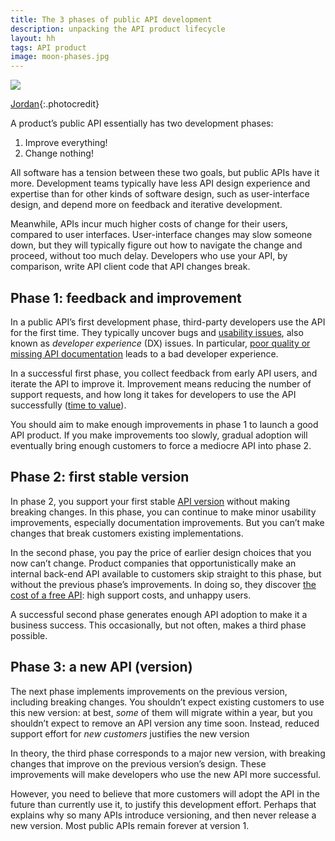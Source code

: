 ```yaml
---
title: The 3 phases of public API development
description: unpacking the API product lifecycle
layout: hh
tags: API product
image: moon-phases.jpg
---
```


![](moon-phases.jpg)

[Jordan](https://unsplash.com/photos/N953mNxAh-w){:.photocredit}

A product’s public API essentially has two development phases:

1. Improve everything!
2. Change nothing!

All software has a tension between these two goals, but public APIs have it more.
Development teams typically have less API design experience and expertise than for other kinds of software design,
such as user-interface design, and depend more on feedback and iterative development.

Meanwhile, APIs incur much higher costs of change for their users, compared to user interfaces.
User-interface changes may slow someone down, 
but they will typically figure out how to navigate the change and proceed, without too much delay.
Developers who use your API, by comparison, write API client code that API changes break.

## Phase 1: feedback and improvement

In a public API’s first development phase, third-party developers use the API for the first time.
They typically uncover bugs and [usability issues](api-docs-usability),
also known as _developer experience_ (DX) issues.
In particular, [poor quality or missing API documentation](api-documentation-mistakes)
leads to a bad developer experience.

In a successful first phase, you collect feedback from early API users,
and iterate the API to improve it.
Improvement means reducing the number of support requests,
and how long it takes for developers to use the API successfully
([time to value](https://en.wikipedia.org/wiki/Time_to_value)).

You should aim to make enough improvements in phase 1 to launch a good API product.
If you make improvements too slowly,
gradual adoption will eventually bring enough customers to force a mediocre API into phase 2. 

## Phase 2: first stable version

In  phase 2, you support your first stable [API version](http-api-versioning) 
without making breaking changes.
In this phase, you can continue to make minor usability improvements,
especially documentation improvements.
But you can’t make changes that break customers existing implementations.

In the second phase, you pay the price of earlier design choices that you now can’t change.
Product companies that opportunistically make an internal back-end API available to customers
skip straight to this phase, but without the previous phase’s improvements.
In doing so, they discover [the cost of a free API](no-free-api): high support costs, and unhappy users.

A successful second phase generates enough API adoption to make it a business success.
This occasionally, but not often, makes a third phase possible.

## Phase 3: a new API (version)

The next phase implements improvements on the previous version, including breaking changes.
You shouldn’t expect existing customers to use this new version:
at best, _some_ of them will migrate within a year, but you shouldn’t expect to remove an API version any time soon.
Instead, reduced support effort for _new customers_ justifies the new version

In theory, the third phase corresponds to a major new version,
with breaking changes that improve on the previous version’s design.
These improvements will make developers who use the new API more successful.

However, you need to believe that more customers will adopt the API in the future than currently use it,
to justify this development effort.
Perhaps that explains why so many APIs introduce versioning, and then never release a new version.
Most public APIs remain forever at version 1.
